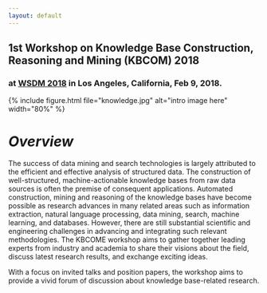 ```yaml
---
layout: default
---
```

## 1st Workshop on Knowledge Base Construction, Reasoning and Mining (KBCOM) 2018
### at [WSDM 2018](http://www.wsdm-conference.org/2018/) in Los Angeles, California, Feb 9, 2018.

{% include figure.html file="knowledge.jpg" alt="intro image here" width="80%" %}

# *Overview*
The success of data mining and search technologies is largely attributed to the efficient and effective analysis of structured data. The construction of well-structured, machine-actionable knowledge bases from raw data sources is often the premise of consequent applications. Automated construction, mining and reasoning of the knowledge bases have become possible as research advances in many related areas such as information extraction, natural language processing, data mining, search, machine learning, and databases. However, there are still substantial scientific and engineering challenges in advancing and integrating such relevant methodologies. The KBCOME workshop aims to gather together leading experts from industry and academia to share their visions about the field, discuss latest research results, and exchange exciting ideas. 

With a focus on invited talks and position papers, the workshop aims to provide a vivid forum of discussion about knowledge base-related research.
